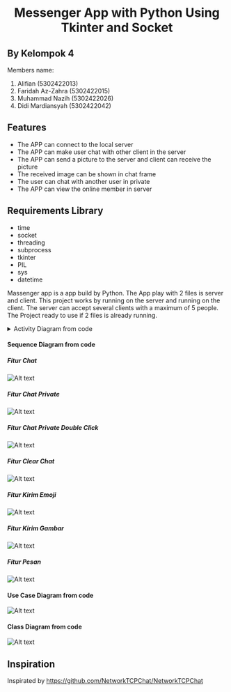 <h1 align="center">Messenger App with Python Using Tkinter and Socket</h1>

## By Kelompok 4
Members name:
1. Alifian            (5302422013)
2. Faridah Az-Zahra   (5302422015)
3. Muhammad Nazih     (5302422026)
4. Didi Mardiansyah   (5302422042)

## Features

- The APP can connect to the local server
- The APP can make user chat with other client in the server
- The APP can send a picture to the server and client can receive the picture
- The received image can be shown in chat frame
- The user can chat with another user in private
- The APP can view the online member in server

## Requirements Library
- time
- socket
- threading
- subprocess
- tkinter
- PIL
- sys
- datetime

Massenger app is a app build by Python. The App play with 2 files is server and client.
This project works by running on the server and running on the client. The server can accept several clients with a maximum of 5 people.
The Project ready to use if 2 files is already running.

<details>
  <summary>Activity Diagram from code</summary>
  ![Alt text](https://github.com/Cakra-Angkasa/Project_PBO-Kelompok_4/blob/main/diagram/ACTIVITY_DIAGRAM.drawio.png)
</details>

#### Sequence Diagram from code
##### Fitur Chat
![Alt text](https://github.com/Cakra-Angkasa/Project_PBO-Kelompok_4/blob/main/diagram/SEQUENCE_FITUR_CHAT.drawio.png)
##### Fitur Chat Private
![Alt text](https://github.com/Cakra-Angkasa/Project_PBO-Kelompok_4/blob/main/diagram/SEQUENCE_FITUR_CHAT_PRIBADI.drawio.png)
##### Fitur Chat Private Double Click
![Alt text](https://github.com/Cakra-Angkasa/Project_PBO-Kelompok_4/blob/main/diagram/SEQUENCE_FITUR_CHAT_PRIBADI_DOUBLE_CLICK.drawio.png)
##### Fitur Clear Chat
![Alt text](https://github.com/Cakra-Angkasa/Project_PBO-Kelompok_4/blob/main/diagram/SEQUENCE_FITUR_CLEAR_CHAT.drawio.png)
##### Fitur Kirim Emoji
![Alt text](https://github.com/Cakra-Angkasa/Project_PBO-Kelompok_4/blob/main/diagram/SEQUENCE_FITUR_KIRIM_EMOJI.drawio.png)
##### Fitur Kirim Gambar
![Alt text](https://github.com/Cakra-Angkasa/Project_PBO-Kelompok_4/blob/main/diagram/SEQUENCE_FITUR_KIRIM_GAMBAR.drawio.png)
##### Fitur Pesan
![Alt text](https://github.com/Cakra-Angkasa/Project_PBO-Kelompok_4/blob/main/diagram/SEQUENCE_FITUR_KIRIM_PESAN.drawio.png)

#### Use Case Diagram from code
![Alt text](https://github.com/Cakra-Angkasa/Project_PBO-Kelompok_4/blob/main/diagram/UCD_DIAGRAM.drawio.png)

#### Class Diagram from code
![Alt text](https://github.com/Cakra-Angkasa/Project_PBO-Kelompok_4/blob/main/diagram/CLASS_DIAGRAM.drawio.png)

## Inspiration
Inspirated by https://github.com/NetworkTCPChat/NetworkTCPChat

